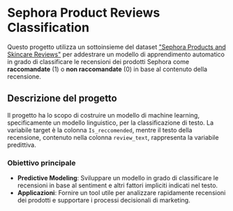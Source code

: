 # Sephora Product Reviews Classification

Questo progetto utilizza un sottoinsieme del dataset ["Sephora Products and Skincare Reviews"](https://www.kaggle.com/datasets/nadyinky/sephora-products-and-skincare-reviews) per addestrare un modello di apprendimento automatico in grado di classificare le recensioni dei prodotti Sephora come **raccomandate** (1) o **non raccomandate** (0) in base al contenuto della recensione.

## Descrizione del progetto

Il progetto ha lo scopo di costruire un modello di machine learning, specificamente un modello linguistico, per la classificazione di testo. La variabile target è la colonna `Is_reccomended`, mentre il testo della recensione, contenuto nella colonna `review_text`, rappresenta la variabile predittiva.

### Obiettivo principale

- **Predictive Modeling**: Sviluppare un modello in grado di classificare le recensioni in base al sentiment e altri fattori impliciti indicati nel testo.
- **Applicazioni**: Fornire un tool utile per analizzare rapidamente recensioni dei prodotti e supportare i processi decisionali di marketing.
